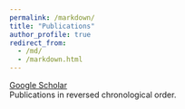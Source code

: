 ```yaml
---
permalink: /markdown/
title: "Publications"
author_profile: true
redirect_from: 
  - /md/
  - /markdown.html
---
```


[Google Scholar](https://scholar.google.com/citations?user=_Vr6LegAAAAJ&hl=en})  <br/>
Publications in reversed chronological order.

